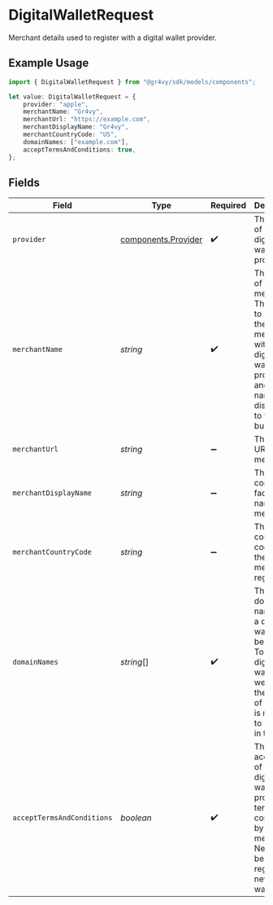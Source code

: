 # DigitalWalletRequest

Merchant details used to register with a digital wallet provider.

## Example Usage

```typescript
import { DigitalWalletRequest } from "@gr4vy/sdk/models/components";

let value: DigitalWalletRequest = {
    provider: "apple",
    merchantName: "Gr4vy",
    merchantUrl: "https://example.com",
    merchantDisplayName: "Gr4vy",
    merchantCountryCode: "US",
    domainNames: ["example.com"],
    acceptTermsAndConditions: true,
};
```

## Fields

| Field                                                                                                                                                       | Type                                                                                                                                                        | Required                                                                                                                                                    | Description                                                                                                                                                 | Example                                                                                                                                                     |
| ----------------------------------------------------------------------------------------------------------------------------------------------------------- | ----------------------------------------------------------------------------------------------------------------------------------------------------------- | ----------------------------------------------------------------------------------------------------------------------------------------------------------- | ----------------------------------------------------------------------------------------------------------------------------------------------------------- | ----------------------------------------------------------------------------------------------------------------------------------------------------------- |
| `provider`                                                                                                                                                  | [components.Provider](../../models/components/provider.md)                                                                                                  | :heavy_check_mark:                                                                                                                                          | The name of the digital wallet provider.                                                                                                                    | apple                                                                                                                                                       |
| `merchantName`                                                                                                                                              | *string*                                                                                                                                                    | :heavy_check_mark:                                                                                                                                          | The name of the merchant. This is used to register the merchant with a<br/>digital wallet provider and this name is not displayed to the buyer.             | Gr4vy                                                                                                                                                       |
| `merchantUrl`                                                                                                                                               | *string*                                                                                                                                                    | :heavy_minus_sign:                                                                                                                                          | The main URL of the merchant.                                                                                                                               | https://example.com                                                                                                                                         |
| `merchantDisplayName`                                                                                                                                       | *string*                                                                                                                                                    | :heavy_minus_sign:                                                                                                                                          | The consumer facing name of the merchant.                                                                                                                   | Gr4vy                                                                                                                                                       |
| `merchantCountryCode`                                                                                                                                       | *string*                                                                                                                                                    | :heavy_minus_sign:                                                                                                                                          | The country code where the merchant is registered.                                                                                                          | US                                                                                                                                                          |
| `domainNames`                                                                                                                                               | *string*[]                                                                                                                                                  | :heavy_check_mark:                                                                                                                                          | The list of domain names that a digital wallet can be used on. To use a<br/>digital wallet on a website, the domain of the site is required to be<br/>in this list. | [<br/>"example.com"<br/>]                                                                                                                                   |
| `acceptTermsAndConditions`                                                                                                                                  | *boolean*                                                                                                                                                   | :heavy_check_mark:                                                                                                                                          | The explicit acceptance of the digital wallet provider's terms and<br/>conditions by the merchant. Needs to be `true` to register a new digital<br/>wallet. | true                                                                                                                                                        |